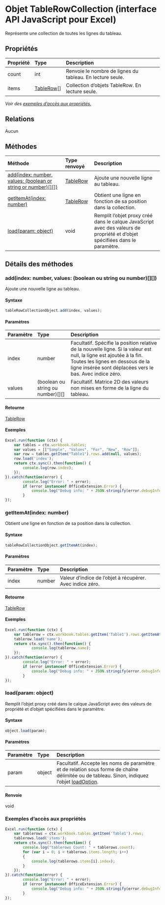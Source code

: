 # <a name="tablerowcollection-object-(javascript-api-for-excel)"></a>Objet TableRowCollection (interface API JavaScript pour Excel)

Représente une collection de toutes les lignes du tableau.

## <a name="properties"></a>Propriétés

| Propriété     | Type   |Description
|:---------------|:--------|:----------|
|count|int|Renvoie le nombre de lignes du tableau. En lecture seule.|
|items|[TableRow[]](tablerow.md)|Collection d’objets TableRow. En lecture seule.|

_Voir des [exemples d’accès aux propriétés.](#property-access-examples)_

## <a name="relationships"></a>Relations
Aucun


## <a name="methods"></a>Méthodes

| Méthode           | Type renvoyé    |Description|
|:---------------|:--------|:----------|
|[add(index: number, values: (boolean or string or number)[][])](#addindex-number-values-boolean-or-string-or-number)|[TableRow](tablerow.md)|Ajoute une nouvelle ligne au tableau.|
|[getItemAt(index: number)](#getitematindex-number)|[TableRow](tablerow.md)|Obtient une ligne en fonction de sa position dans la collection.|
|[load(param: object)](#loadparam-object)|void|Remplit l’objet proxy créé dans le calque JavaScript avec des valeurs de propriété et d’objet spécifiées dans le paramètre.|

## <a name="method-details"></a>Détails des méthodes


### <a name="add(index:-number,-values:-(boolean-or-string-or-number)[][])"></a>add(index: number, values: (boolean ou string ou number)[][])
Ajoute une nouvelle ligne au tableau.

#### <a name="syntax"></a>Syntaxe
```js
tableRowCollectionObject.add(index, values);
```

#### <a name="parameters"></a>Paramètres
| Paramètre    | Type   |Description|
|:---------------|:--------|:----------|
|index|number|Facultatif. Spécifie la position relative de la nouvelle ligne. Si la valeur est null, la ligne est ajoutée à la fin. Toutes les lignes en dessous de la ligne insérée sont déplacées vers le bas. Avec indice zéro.|
|values|(boolean ou string ou number)[][]|Facultatif. Matrice 2D des valeurs non mises en forme de la ligne du tableau.|

#### <a name="returns"></a>Retourne
[TableRow](tablerow.md)

#### <a name="examples"></a>Exemples

```js
Excel.run(function (ctx) { 
    var tables = ctx.workbook.tables;
    var values = [["Sample", "Values", "For", "New", "Row"]];
    var row = tables.getItem("Table1").rows.add(null, values);
    row.load('index');
    return ctx.sync().then(function() {
        console.log(row.index);
    });
}).catch(function(error) {
        console.log("Error: " + error);
        if (error instanceof OfficeExtension.Error) {
            console.log("Debug info: " + JSON.stringify(error.debugInfo));
        }
});
```

### <a name="getitemat(index:-number)"></a>getItemAt(index: number)
Obtient une ligne en fonction de sa position dans la collection.

#### <a name="syntax"></a>Syntaxe
```js
tableRowCollectionObject.getItemAt(index);
```

#### <a name="parameters"></a>Paramètres
| Paramètre    | Type   |Description|
|:---------------|:--------|:----------|
|index|number|Valeur d’indice de l’objet à récupérer. Avec indice zéro.|

#### <a name="returns"></a>Retourne
[TableRow](tablerow.md)

#### <a name="examples"></a>Exemples

```js
Excel.run(function (ctx) { 
    var tablerow = ctx.workbook.tables.getItem('Table1').rows.getItemAt(0);
    tablerow.load('name');
    return ctx.sync().then(function() {
            console.log(tablerow.name);
    });
}).catch(function(error) {
        console.log("Error: " + error);
        if (error instanceof OfficeExtension.Error) {
            console.log("Debug info: " + JSON.stringify(error.debugInfo));
        }
});
```

### <a name="load(param:-object)"></a>load(param: object)
Remplit l’objet proxy créé dans le calque JavaScript avec des valeurs de propriété et d’objet spécifiées dans le paramètre.

#### <a name="syntax"></a>Syntaxe
```js
object.load(param);
```

#### <a name="parameters"></a>Paramètres
| Paramètre    | Type   |Description|
|:---------------|:--------|:----------|
|param|object|Facultatif. Accepte les noms de paramètre et de relation sous forme de chaîne délimitée ou de tableau. Sinon, indiquez l’objet [loadOption](loadoption.md).|

#### <a name="returns"></a>Renvoie
void
### <a name="property-access-examples"></a>Exemples d’accès aux propriétés

```js
Excel.run(function (ctx) { 
    var tablerows = ctx.workbook.tables.getItem('Table1').rows;
    tablerows.load('items');
    return ctx.sync().then(function() {
        console.log("tablerows Count: " + tablerows.count);
        for (var i = 0; i < tablerows.items.length; i++)
        {
            console.log(tablerows.items[i].index);
        }
    });
}).catch(function(error) {
        console.log("Error: " + error);
        if (error instanceof OfficeExtension.Error) {
            console.log("Debug info: " + JSON.stringify(error.debugInfo));
        }
});
```
